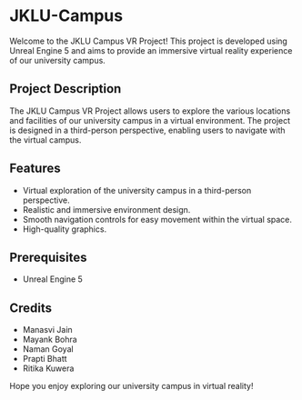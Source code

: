 # JKLU-Campus

Welcome to the JKLU Campus VR Project! This project is developed using Unreal Engine 5 and aims to provide an immersive virtual reality experience of our university campus. 

## Project Description

The JKLU Campus VR Project allows users to explore the various locations and facilities of our university campus in a virtual environment. The project is designed in a third-person perspective, enabling users to navigate with the virtual campus.

## Features

- Virtual exploration of the university campus in a third-person perspective.
- Realistic and immersive environment design.
- Smooth navigation controls for easy movement within the virtual space.
- High-quality graphics.

## Prerequisites

- Unreal Engine 5

## Credits

- Manasvi Jain
- Mayank Bohra
- Naman Goyal
- Prapti Bhatt
- Ritika Kuwera

Hope you enjoy exploring our university campus in virtual reality!
